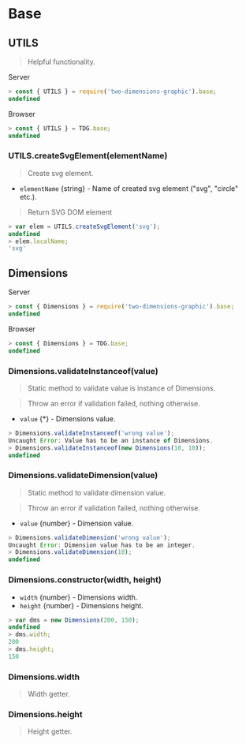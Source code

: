 # Base



## UTILS

> Helpful functionality.

Server
```javascript
> const { UTILS } = require('two-dimensions-graphic').base;
undefined
```

Browser
```javascript
> const { UTILS } = TDG.base;
undefined
```


### UTILS.createSvgElement(elementName)

> Create svg element.

- `elementName` {string} - Name of created svg element ("svg", "circle" etc.).

> Return SVG DOM element

```javascript
> var elem = UTILS.createSvgElement('svg');
undefined
> elem.localName;
'svg'
```



## Dimensions

Server
```javascript
> const { Dimensions } = require('two-dimensions-graphic').base;
undefined
```

Browser
```javascript
> const { Dimensions } = TDG.base;
undefined
```


### Dimensions.validateInstanceof(value)

> Static method to validate value is instance of Dimensions.

> Throw an error if validation failed, nothing otherwise.

- `value` {*} - Dimensions value.

```javascript
> Dimensions.validateInstanceof('wrong value');
Uncaught Error: Value has to be an instance of Dimensions.
> Dimensions.validateInstanceof(new Dimensions(10, 10));
undefined
```


### Dimensions.validateDimension(value)

> Static method to validate dimension value.

> Throw an error if validation failed, nothing otherwise.

- `value` {number} - Dimension value.

```javascript
> Dimensions.validateDimension('wrong value');
Uncaught Error: Dimension value has to be an integer.
> Dimensions.validateDimension(10);
undefined
```


### Dimensions.constructor(width, height)
- `width` {number} - Dimensions width.
- `height` {number} - Dimensions height.

```javascript
> var dms = new Dimensions(200, 150);
undefined
> dms.width;
200
> dms.height;
150
```


### Dimensions.width
> Width getter.


### Dimensions.height
> Height getter.
